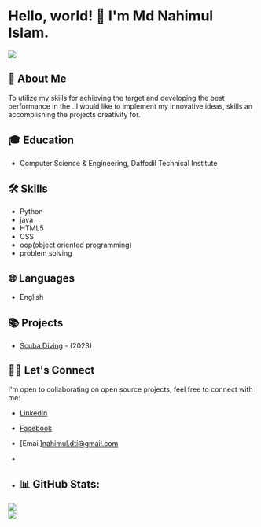 # Hello, world! 👋 I'm Md Nahimul Islam.

<a href="https://www.linkedin.com/in/md-nahimul-islam-138631291/" target="_blank">
 <img src="https://img.shields.io/badge/linkedin-%230077B5.svg?&style=for-the-badge&logo=linkedin&logoColor=white" />
</a>

## 🚀 About Me

To utilize my skills for achieving the target and developing the best performance in the . I would like to implement my innovative ideas, skills an accomplishing the projects creativity for.

## 🎓 Education

- Computer Science & Engineering, Daffodil Technical Institute


## 🛠 Skills

- Python
- java
- HTML5
- CSS
- oop(object oriented programming)
- problem solving

## 🌐 Languages

- English 

## 📚 Projects

- [Scuba Diving](https://github.com/Leranlinx/web-design/tree/main/Amazon-website) - (2023)

## 👨‍💻 Let's Connect

I'm open to collaborating on open source projects, feel free to connect with me:

- [LinkedIn](https://www.linkedin.com/in/md-nahimul-islam-138631291/)
- [Facebook](https://www.facebook.com/rafi.sd.773/)
- [Email]nahimul.dti@gmail.com

- 
- ## 📊 GitHub Stats:
<!--
![](https://github-readme-stats.vercel.app/api?username=Leranlinx&theme=radical&hide_border=true&include_all_commits=true&count_private=true)<br/>
-->
![](https://github-readme-streak-stats.herokuapp.com/?user=Leranlinx&theme=radical&hide_border=true)<br/>
![](https://github-readme-stats.vercel.app/api/top-langs/?username=Leranlinx&theme=radical&hide_border=true&include_all_commits=true&count_private=true&layout=compact)


